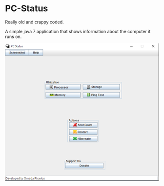 # PC-Status

Really old and crappy coded.

A simple java 7 application that shows information about the computer it runs on.

![](images/pc_status.png)

